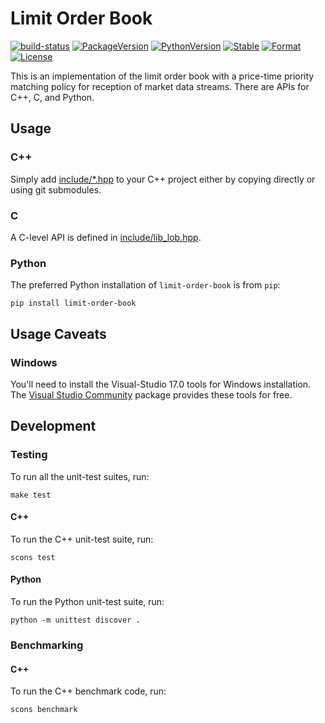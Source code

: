 # Limit Order Book

[![build-status][]][build-server]
[![PackageVersion][pypi-version]][pypi-home]
[![PythonVersion][python-version]][python-home]
[![Stable][pypi-status]][pypi-home]
[![Format][pypi-format]][pypi-home]
[![License][pypi-license]][license]

[build-status]: https://travis-ci.org/Kautenja/limit-order-book.svg
[build-server]: https://travis-ci.org/Kautenja/limit-order-book
[pypi-version]: https://badge.fury.io/py/limit-order-book.svg
[pypi-license]: https://img.shields.io/pypi/l/limit-order-book.svg
[pypi-status]: https://img.shields.io/pypi/status/limit-order-book.svg
[pypi-format]: https://img.shields.io/pypi/format/limit-order-book.svg
[pypi-home]: https://badge.fury.io/py/limit-order-book
[python-version]: https://img.shields.io/pypi/pyversions/limit-order-book.svg
[python-home]: https://python.org
[license]: ./LICENSE

This is an implementation of the limit order book with a price-time priority
matching policy for reception of market data streams. There are APIs for C++,
C, and Python.

## Usage

### C++

Simply add [include/*.hpp](include) to your C++ project either by copying
directly or using git submodules.

### C

A C-level API is defined in [include/lib_lob.hpp](include/lib_lob.hpp).

### Python

The preferred Python installation of `limit-order-book` is from `pip`:

```shell
pip install limit-order-book
```

## Usage Caveats

### Windows

You'll need to install the Visual-Studio 17.0 tools for Windows installation.
The [Visual Studio Community](https://visualstudio.microsoft.com/downloads/)
package provides these tools for free.

## Development

### Testing

To run all the unit-test suites, run:

```shell
make test
```

#### C++

To run the C++ unit-test suite, run:

```shell
scons test
```

#### Python

To run the Python unit-test suite, run:

```shell
python -m unittest discover .
```

### Benchmarking

#### C++

To run the C++ benchmark code, run:

```shell
scons benchmark
```
